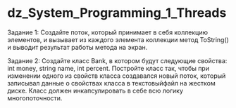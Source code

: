 # dz_System_Programming_1_Threads
Задание 1:
Создайте поток, который принимает в себя коллекцию элементов, и вызывает из каждого элемента коллекции метод ToString() и выводит результат работы метода на экран.

Задание 2:
Создайте класс Bank, в котором будут следующие свойства: int money, string name, int percent.
Постройте класс так, чтобы при изменении одного из свойств класса создавался новый поток, который записывал данные о свойствах класса в текстовыйфайл на жестком диске. 
Класс должен инкапсулировать
в себе всю логику многопоточности.

